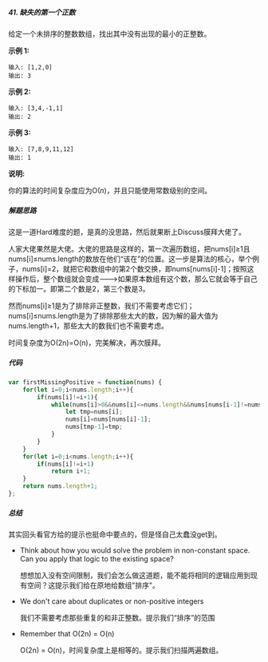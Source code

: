 ##### 41. 缺失的第一个正数

给定一个未排序的整数数组，找出其中没有出现的最小的正整数。

**示例 1:**

```
输入: [1,2,0]
输出: 3
```

**示例 2:**

```
输入: [3,4,-1,1]
输出: 2
```

**示例 3:**

```
输入: [7,8,9,11,12]
输出: 1
```

**说明:**

你的算法的时间复杂度应为O(*n*)，并且只能使用常数级别的空间。



##### 解题思路

这是一道Hard难度的题，是真的没思路，然后就果断上Discuss膜拜大佬了。

人家大佬果然是大佬。大佬的思路是这样的，第一次遍历数组，把nums[i]≥1且nums[i]≤nums.length的数放在他们“该在”的位置。这一步是算法的核心，举个例子，nums[i]=2，就把它和数组中的第2个数交换，即nums[nums[i]-1]；按照这样操作后，整个数组就会变成--->如果原本数组有这个数，那么它就会等于自己的下标加一。即第二个数是2，第三个数是3。

然而nums[i]≥1是为了排除非正整数，我们不需要考虑它们；nums[i]≤nums.length是为了排除那些太大的数，因为解的最大值为nums.length+1，那些太大的数我们也不需要考虑。

时间复杂度为O(2n)=O(n)，完美解决，再次膜拜。



##### 代码

```javascript
var firstMissingPositive = function(nums) {
    for(let i=0;i<nums.length;i++){
        if(nums[i]!=i+1){
            while(nums[i]>0&&nums[i]<=nums.length&&nums[nums[i-1]!=nums[i]]){
                let tmp=nums[i];
                nums[i]=nums[nums[i]-1];
                nums[tmp-1]=tmp;
            }
        }
    }
    for(let i=0;i<nums.length;i++){
        if(nums[i]!=i+1)
            return i+1;
    }
    return nums.length+1;
};
```



##### 总结

其实回头看官方给的提示也挺命中要点的，但是怪自己太蠢没get到。

* Think about how you would solve the problem in non-constant space. Can you apply that logic to the existing space?

  想想加入没有空间限制，我们会怎么做这道题，能不能将相同的逻辑应用到现有空间？这提示我们给在原地给数组"排序"。

* We don't care about duplicates or non-positive integers

  我们不需要考虑那些重复的和非正整数。提示我们“排序”的范围

* Remember that O(2n) = O(n)

  O(2n) = O(n)，时间复杂度上是相等的。提示我们扫描两遍数组。

